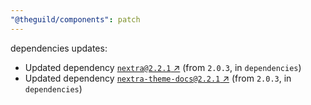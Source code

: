```yaml
---
"@theguild/components": patch
---
```

dependencies updates:
  - Updated dependency [`nextra@2.2.1` ↗︎](https://www.npmjs.com/package/nextra/v/2.2.1) (from `2.0.3`, in `dependencies`)
  - Updated dependency [`nextra-theme-docs@2.2.1` ↗︎](https://www.npmjs.com/package/nextra-theme-docs/v/2.2.1) (from `2.0.3`, in `dependencies`)

